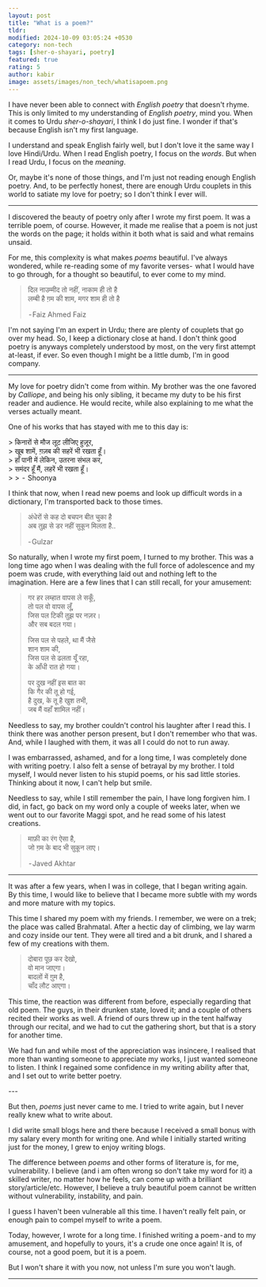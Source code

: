```yaml
---
layout: post
title: "What is a poem?"
tldr: 
modified: 2024-10-09 03:05:24 +0530
category: non-tech
tags: [sher-o-shayari, poetry]
featured: true
rating: 5
author: kabir 
image: assets/images/non_tech/whatisapoem.png
---
```


<p>I have never been able to connect with <i>English poetry</i> that doesn't rhyme. This is only limited to my understanding of <i>English poetry</i>, mind you. When it comes to Urdu <i>sher-o-shayari</i>, I think I do just fine. I wonder if that's because English isn't my first language.</p>
<p>I understand and speak English fairly well, but I don't love it the same way I love Hindi/Urdu. When I read English poetry, I focus on the <i>words</i>. But when I read Urdu, I focus on the <i>meaning</i>.</p>
<p>Or, maybe it's none of those things, and I'm just not reading enough English poetry. And, to be perfectly honest, there are enough Urdu couplets in this world to satiate my love for poetry; so I don't think I ever will.</p>

---

<p>I discovered the beauty of poetry only after I wrote my first poem. It was a terrible poem, of course. However, it made me realise that a poem is not just the words on the page; it holds within it both what is said and what remains unsaid.</p>
<p>For me, this complexity is what makes <i>poems</i> beautiful. I've always wondered, while re-reading some of my favorite verses-  what I would have to go through, for a thought so beautiful, to ever come to my mind.</p>

> दिल नाउम्मीद तो नहीं, नाकाम ही तो है<br/>लम्बी है ग़म की शाम, मगर शाम ही तो है
> 
>  - Faiz Ahmed Faiz

<p>
I'm not saying I'm an expert in Urdu; there are plenty of couplets that go over my head. So, I keep a dictionary close at hand. I don't think good poetry is anyways completely understood by most, on the very first attempt at-least, if ever. So even though I might be a little dumb, I'm in good company.
</p>

---

<p>
My love for poetry didn't come from within. My brother was the one favored by <i>Calliope</i>, and being his only sibling, it became my duty to be his first reader and audience. He would recite, while also explaining to me what the verses actually meant.
</p>
<p>One of his works that has stayed with me to this day is:
</p>
> किनारों से मौज लूट लीजिए हुज़ूर,<br />
> खूब शामें, ग़ज़ब की सहरें भी रखता हूँ।<br />
> हाँ पानी में लेकिन, उतरना संभल कर,<br />
> समंदर हूँ मैं, लहरें भी रखता हूँ।<br />
>
>  -  Shoonya

<p>
I think that now, when I read new poems and look up difficult words in a dictionary, I'm transported back to those times.
</p>

> अंधेरों से कह दो बचपन बीत चुका है<br />अब तुझ से डर नहीं सुकून मिलता है..
>
> - Gulzar

<p>So naturally, when I wrote my first poem, I turned to my brother. This was a long time ago when I was dealing with the full force of adolescence and my poem was crude, with everything laid out and nothing left to the imagination. Here are a few lines that I can still recall, for your amusement: 
</p>

> गर हर लम्हात वापस ले सकूँ,<br />
> तो पल वो वापस लूँ,<br />
> जिस पल टिकी तुझ पर नज़र।<br />
> और सब बदल गया।<br />
>
>जिस पल से पहले, था मैं जैसे<br />
>शान शाम की,<br />
>जिस पल से ढलता यूँ रहा,<br />
> के आँधी रात हो गया।<br />
>
> पर दुख नहीं इस बात का<br />
> कि गैर की तू हो गई,<br />
> है दुख, के तू है खुश तभी,<br />
> जब मैं वहाँ शामिल नहीं।<br />

<p>Needless to say, my brother couldn't control his laughter after I read this. I think there was another person present, but I don't remember who that was. And, while I laughed with them, it was all I could do not to run away.</p>
<p>I was embarrassed, ashamed, and for a long time, I was completely done with writing poetry. I also felt a sense of betrayal by my brother. I told myself, I would never listen to his stupid poems, or his sad little stories. Thinking about it now, I can't help but smile.</p>
<p>Needless to say, while I still remember the pain, I have long forgiven him. I did, in fact, go back on my word only a couple of weeks later, when we went out to our favorite Maggi spot, and he read some of his latest creations.</p>

> माफ़ी का रंग ऐसा है,<br />
> जो ग़म के बाद भी सुकून लाए।
>
> - Javed Akhtar

---

<p>It was after a few years, when I was in college, that I began writing again. By this time, I would like to believe that I became more subtle with my words and more mature with my topics.</p>
<p>This time I shared my poem with my friends. I remember, we were on a trek; the place was called Brahmatal. After a hectic day of climbing, we lay warm and cozy inside our tent. They were all tired and a bit drunk, and I shared a few of my creations with them.</p>

> दोबारा पूछ कर देखो,<br />
> वो मान जाएगा।<br />
> बादलों में ग़ुम है,<br />
> चाँद लौट आएगा।<br />

<p>
This time, the reaction was different from before, especially regarding that old poem. The guys, in their drunken state, loved it; and a couple of others recited  their works as well. A friend of ours threw up in the tent halfway through our recital, and we had to cut the gathering short, but that is a story for another time.
</p>
<p>
We had fun and while most of the appreciation was insincere, I realised that more than wanting someone to appreciate my works, I just wanted someone to listen. I think I regained some confidence in my writing ability after that, and I set out to write better poetry.
</p>
---
<p>
But then, <i>poems</i> just never came to me. I tried to write again, but I never really knew what to write about. 
</p>
<p>
I did write small blogs here and there because I received a small bonus with my salary every month for writing one. And while I initially started writing just for the money, I grew to enjoy writing blogs.
</p>
<p>
The difference between <i>poems</i> and other forms of literature is, for me, vulnerability. I believe (and i am often wrong so don't take my word for it) a skilled writer, no matter how he feels, can come up with a brilliant story/article/etc. However, I believe a truly beautiful poem cannot be written without vulnerability, instability, and pain.
</p>
<p>
I guess I haven't been vulnerable all this time. I haven't really felt pain, or enough pain to compel myself to write a poem.
</p>
<p>
Today, however, I wrote for a long time. I finished writing a poem - and to my amusement, and hopefully to yours, it's a crude one once again! It is, of course, not a good poem, but it is a poem. 
</p>
<p>
But I won't share it with you now, not unless I'm sure you won't laugh.
</p>

---

